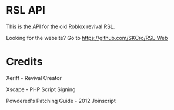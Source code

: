 # RSL API
This is the API for the old Roblox revival RSL.

Looking for the website? Go to https://github.com/SKCro/RSL-Web
# Credits
Xeriff - Revival Creator

Xscape - PHP Script Signing

Powdered's Patching Guide - 2012 Joinscript
